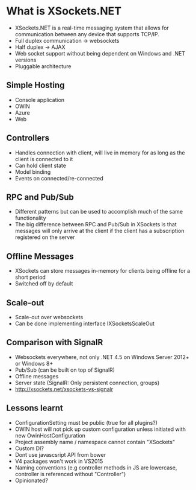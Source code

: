 # What is XSockets.NET
- XSockets.NET is a real-time messaging system that allows for communication between any device that supports TCP/IP.
- Full duplex communication -> websockets
- Half duplex -> AJAX
- Web socket support without being dependent on Windows and .NET versions
- Pluggable architecture

## Simple Hosting
- Console application
- OWIN
- Azure
- Web

## Controllers
- Handles connection with client, will live in memory for as long as the client is connected to it
- Can hold client state
- Model binding
- Events on connected/re-connected

## RPC and Pub/Sub
- Different patterns but can be used to accomplish much of the same functionality
- The big difference between RPC and Pub/Sub in XSockets is that messages will only arrive at the client if the client has a subscription registered on the server

## Offline Messages
- XSockets can store messages in-memory for clients being offline for a short period
- Switched off by default

## Scale-out
- Scale-out over websockets
- Can be done implementing interface IXSocketsScaleOut

## Comparison with SignalR
- Websockets everywhere, not only .NET 4.5 on Windows Server 2012+ or Windows 8+
- Pub/Sub (can be built on top of SignalR)
- Offline messages
- Server state (SignalR: Only persistent connection, groups)
- http://xsockets.net/xsockets-vs-signalr

## Lessons learnt
- ConfigurationSetting must be public (true for all plugins?)
- OWIN host will not pick up custom configuration unless initiated with new OwinHostConfiguration
- Project assembly name / namespace cannot contain "XSockets"
- Custom DI?
- Dont use javascsript API from bower
- V4 packages won't work in VS2015
- Naming conventions (e.g controller methods in JS are lowercase, controller is referenced without "Controller")
- Opinionated?